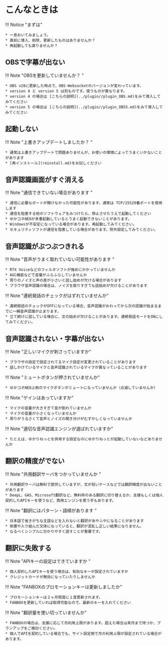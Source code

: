 # こんなときは

!!! Notice "まずは"

    * 一息おいてみましょう。
    * 直前に導入、削除、更新したものはありませんか？
    * 再起動しても直りませんか？

## OBSで字幕が出ない

!!! Note "OBSを更新していませんか？ "

    * OBS v28に更新した時点で、OBS-Websocketのバージョンが変わっています。
    * version 4 と version 5 は別ものです。使うものが異なります。
    * version 4 の場合は [こちらの説明](../plugin//plugin_OBS.md)をみて導入してみてください
    * version 5 の場合は [こちらの説明](../plugin//plugin_OBS5.md)をみて導入してみてください

## 起動しない

!!! Note "上書きアップデートしましたか？ "

    * 通常は上書きアップデートで問題ありませんが、お使いの環境によってうまくいかないことがあります
    * [再インストール](reinstall.md)をお試しください

## 音声認識画面がすぐ消える

!!! Note "通信できていない場合があります "

    * 通信に必要なポートが開けなかった可能性があります。通常は TCP/15520番ポートを使用します
    * 通信を阻害する他のソフトウェアをみつけたら、停止させたうえで起動してください
    * ゆかコネNEOが多重起動しているとうまく起動できないことがあります。
    * Windowsが不安定になっている場合があります。再起動してみてください。
    * セキュリティソフトが通信を阻害している場合があります。除外設定してみてください。

## 音声認識がぶつぶつきれる

!!! Note "音声がうまく取れていない可能性があります "

    * RTX Voiceなどのフィルタソフトが強めにかかっていませんか
    * AGC機能などで音量がふらふらしていませんか
    * 周りのノイズと声の差が小さいと話し始めが欠ける場合があります
    * ブラウザ音声認識の場合は、ノイズを取りすぎても話始めが欠けることがあります

!!! Note "連続発話のチェックがはずれていませんか"

    * 連続発話のチェックがOFFになっている場合、音声認識がおわってから次の認識が始まるまでに一瞬音声認識が止まります。
    * 立て続けに話している場合に、文の始めが欠けることがあります。連続発話モードをONにしてみてください。

## 音声認識されない・字幕が出ない

!!! Note "正しいマイクが刺さっていますか"

    * ブラウザの設定で設定されてるマイク設定が変更されていることがあります
    * 話しかけているマイクと音声認識されているマイクが異なっていることがあります

!!! Note "ミュートボタンが押されていませんか"

    * ゆかコネNEO上側のマイクボタンがミュートになっていませんか（点滅していませんか）

!!! Note "ゲインはあっていますか"

    * マイクの音量が大きすぎて音が割れていませんか
    * マイクの音量が小さくなっていませんか
    * 周りがうるさくて音声とノイズの聞き分けがむずかしくなっていませんか

!!! Note "適切な音声認識エンジンが選ばれていますか"

    * たとえば、ゆかりねっとを併用する設定なのにゆかりねっとが起動していないなどありませんか

## 翻訳の精度がでない

!!! Note "共用翻訳サーバをつかっていませんか "

    * 共用翻訳サーバは無料で提供していますが、文が短いケースなどでは翻訳精度が出ないことがあります
    * DeepL、GAS、Microsoft翻訳など、無料枠のある翻訳に切り替えるか、支援もしくは個人契約したAPIキーを使うなど、商用エンジンを使う手もあります。

!!! Note "翻訳にはパターン・語順があります "

    * 日本語で省きがちな主語などを入れないと翻訳があやふやになることがあります
    * 倒置や入り組んだ文体になっていると、翻訳が混乱し正しい結果になりません。
    * なるべくシンプルに分かりやすく話すことが重要です。

## 翻訳に失敗する

!!! Note "APIキーの設定はできていますか "

    * 個人契約したAPIキーを使う場合は、有効なキーが設定されていますか
    * クレジットカードが無効になっていたりしませんか

!!! Note "FANBOXのプロモーションキーは更新しましたか"

    * プロモーションキーは２ヶ月程度に１度更新されます。
    * FANBOXを更新していれば取得可能なので、最新のキーを入れてください

!!! Note "翻訳量を使い切っていませんか"

    * FANBOXの場合は、支援に応じて月利用上限があります。超えた場合は来月まで待つか、プランアップをご検討ください。
    * 個人でAPIを契約している場合でも、サイト設定側で月の利用上限が設定されている場合があります。

